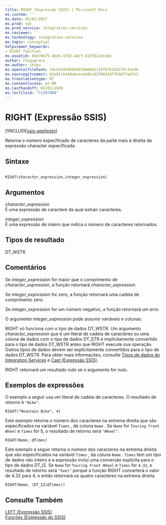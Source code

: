 ```yaml
---
title: RIGHT (Expressão SSIS) | Microsoft Docs
ms.custom: ''
ms.date: 03/01/2017
ms.prod: sql
ms.prod_service: integration-services
ms.reviewer: ''
ms.technology: integration-services
ms.topic: conceptual
helpviewer_keywords:
- RIGHT function
ms.assetid: 83e70e75-4be5-4783-a8cf-032f82afe16e
author: chugugrace
ms.author: chugu
ms.openlocfilehash: 1dcd15de93893b34a6842110767b2242fbc3a146
ms.sourcegitcommit: b2e81cb349eecacee91cd3766410ffb3677ad7e2
ms.translationtype: HT
ms.contentlocale: pt-BR
ms.lasthandoff: 02/01/2020
ms.locfileid: "71297404"
---
```

# <a name="right-ssis-expression"></a>RIGHT (Expressão SSIS)

[!INCLUDE[ssis-appliesto](../../includes/ssis-appliesto-ssvrpluslinux-asdb-asdw-xxx.md)]


  Retorna o número especificado de caracteres da parte mais à direita da expressão character especificada.  
  
## <a name="syntax"></a>Sintaxe  
  
```  
  
RIGHT(character_expression,integer_expression)  
```  
  
## <a name="arguments"></a>Argumentos  
 *character_expression*  
 É uma expressão de caractere da qual extrair caracteres.  
  
 *integer_expression*  
 É uma expressão de inteiro que indica o número de caracteres retornados.  
  
## <a name="result-types"></a>Tipos de resultado  
 DT_WSTR  
  
## <a name="remarks"></a>Comentários  
 Se *integer_expression* for maior que o comprimento de *character_expression*, a função retornará *character_expression*.  
  
 Se *integer_expression* for zero, a função retornará uma cadeia de comprimento zero.  
  
 Se *integer_expression* for um número negativo, a função retornará um erro.  
  
 O argumento *integer_expression* pode assumir variáveis e colunas.  
  
 RIGHT só funciona com o tipo de dados DT_WSTR. Um argumento *character_expression* que é um literal de cadeia de caracteres ou uma coluna de dados com o tipo de dados DT_STR é implicitamente convertido para o tipo de dados DT_WSTR antes que RIGHT execute sua operação. Outros tipos de dados devem ser explicitamente convertidos para o tipo de dados DT_WSTR. Para obter mais informações, consulte [Tipos de dados do Integration Services](../../integration-services/data-flow/integration-services-data-types.md) e [Cast &#40;Expressão SSIS&#41;](../../integration-services/expressions/cast-ssis-expression.md).  
  
 RIGHT retornará um resultado nulo se o argumento for nulo.  
  
## <a name="expression-examples"></a>Exemplos de expressões  
 O exemplo a seguir usa um literal de cadeia de caracteres. O resultado de retorno é `"Bike"`.  
  
```  
RIGHT("Mountain Bike", 4)  
```  
  
 Este exemplo retorna o número dos caracteres na extrema direita que são especificados na variável `Times` , da coluna `Name` . Se `Name` for `Touring Front Wheel` e `Times` for 5, o resultado de retorno será `"Wheel"`.  
  
```  
RIGHT(Name, @Times)  
```  
  
 Este exemplo a seguir retorna o número dos caracteres na extrema direita que são especificados na variável `Times` , da coluna `Name` . `Times` tem um tipo de dados não inteiro e a expressão inclui uma conversão explícita para o tipo de dados DT_I2. Se `Name` for `Touring Front Wheel` e `Times` for `4.32`, o resultado de retorno será `"heel"` porque a função RIGHT converterá o valor de 4.32 para 4, e então retornará os quatro caracteres na extrema direita.  
  
```  
RIGHT(Name, (DT_I2)@Times))  
```  
  
## <a name="see-also"></a>Consulte Também  
 [LEFT &#40;Expressão SSIS&#41;](../../integration-services/expressions/left-ssis-expression.md)   
 [Funções &#40;Expressão do SSIS&#41;](../../integration-services/expressions/functions-ssis-expression.md)  
  
  
